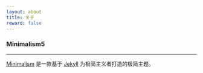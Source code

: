 ```yaml
---
layout: about
title: 关于
reward: false
---
```


### Minimalism5

---

[Minimalism] 是一款基于 [Jekyll] 为极简主义者打造的极简主题。

[Minimalism]: https://github.com/showzeng/Minimalism
[Jekyll]: https://jekyllrb.com/
